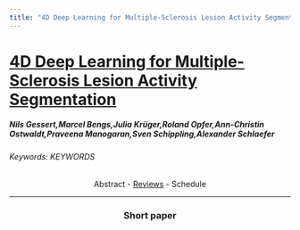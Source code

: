 ```yaml
---
title: "4D Deep Learning for Multiple-Sclerosis Lesion Activity Segmentation"
---
```

<style>
.paper_abstract {
  display: none;
  font-size: 90%;
  line-height: 1.35;
  text-align: justify;
  margin-top: 4px;
  padding-left: 20px;
  padding-right: 20px;
  padding-bottom: 4px;

  .actions {
    display: block;
    text-align: center;
    margin-top: 4px;
  }
}

.paper_qa {
  display: none;
  line-height: 1.35;
  text-align: center;
  margin-top: 4px;
  padding-left: 20px;
  padding-right: 20px;
  padding-bottom: 4px;

  .actions {
    display: block;
    text-align: center;
    margin-top: 4px;
  }
}
</style>

# [4D Deep Learning for Multiple-Sclerosis Lesion Activity Segmentation](https://chat.midl.io/channel/S092)

##### Nils Gessert,Marcel Bengs,Julia Krüger,Roland Opfer,Ann-Christin Ostwaldt,Praveena Manogaran,Sven Schippling,Alexander Schlaefer
###### Keywords: KEYWORDS

<!-- ### Abstract -->
<center><a class="toggle_visibility" data-selector=".paper_abstract" data-level="3">Abstract</a>
        - <a href="https://openreview.net/forum?id=238UzYB1d9">Reviews</a>
        - <a class="toggle_visibility" data-selector=".paper_qa" data-level="3">Schedule</a>

<span class="paper_abstract">
        Multiple sclerosis lesion activity segmentation is the task of detecting new and enlarging lesions that appeared between a baseline and a follow-up brain MRI scan. While deep learning methods for single-scan lesion segmentation are common, deep learning approaches for lesion activity have only been proposed recently. Here, a two-path architecture processes two 3D MRI volumes from two time points. In this work, we investigate whether extending this problem to full 4D deep learning using a history of MRI volumes and thus an extended baseline can improve performance. For this purpose, we design a recurrent multi-encoder-decoder architecture for processing 4D data. We find that adding more temporal information is beneficial and our proposed architecture outperforms previous approaches with a lesion-wise true positive rate of 0.84 at a lesion-wise false positive rate of 0.19.
        <span class="actions">
  <br/>
  <a class="toggle_visibility" data-level="2">Hide abstract</a></span>
</span>

<span class="paper_qa">
        Not available for now
        <br/>
        <span class="actions"><a class="toggle_visibility" data-level="2">Hide schedule</a></span>
</span>

---

### Short paper
